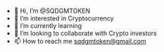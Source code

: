 - 👋 Hi, I’m @SQDGMTOKEN
- 👀 I’m interested in Cryptocurrency
- 🌱 I’m currently learning 
- 💞️ I’m looking to collaborate with Crypto investors
- 📫 How to reach me sqdgmtoken@gmail.com

<!---
SQDGMTOKEN/SQDGMTOKEN is a ✨ special ✨ repository because its `README.md` (this file) appears on your GitHub profile.
You can click the Preview link to take a look at your changes.
--->
